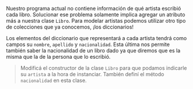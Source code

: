 Nuestro programa actual no contiene información de qué artista escribió cada libro. Solucionar ese problema solamente implica agregar un atributo más a nuestra clase `Libro`. Para modelar artistas podemos utilizar otro tipo de colecciones que ya conocemos, ¡los diccionarios!

Los elementos del diccionario que representará a cada artista tendrá como campos su `nombre`, `apellido` y `nacionalidad`. Esta última nos permite también saber la nacionalidad de un libro dado ya que diremos que es la misma que la de la persona que lo escribió.

> Modificá el constructor de la clase `Libro` para que podamos indicarle su `artista` a la hora de instanciar. También definí el método `nacionalidad` en esta clase.